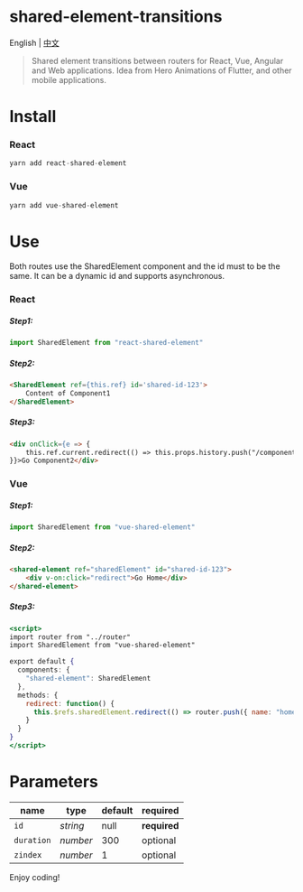 # shared-element-transitions 

English | [中文](./README-zh_CN.md)

> Shared element transitions between routers for React, Vue, Angular and Web applications. Idea from Hero Animations of Flutter, and other mobile applications.

# Install

### React

```jsx
yarn add react-shared-element
```

### Vue

```jsx
yarn add vue-shared-element
```

# Use

Both routes use the SharedElement component and the id must to be the same. It can be a dynamic id and supports asynchronous.

### React

##### Step1:

```jsx
import SharedElement from "react-shared-element"
```

##### Step2:

```html
<SharedElement ref={this.ref} id='shared-id-123'>
    Content of Component1
</SharedElement>
```

##### Step3:

```html
<div onClick={e => {
    this.ref.current.redirect(() => this.props.history.push("/component2"))
}}>Go Component2</div>
```

### Vue

##### Step1:

```jsx
import SharedElement from "vue-shared-element"
```

##### Step2:

```html
<shared-element ref="sharedElement" id="shared-id-123">
    <div v-on:click="redirect">Go Home</div>
</shared-element>
```

##### Step3:

```jsx
<script>
import router from "../router"
import SharedElement from "vue-shared-element"

export default {
  components: {
    "shared-element": SharedElement
  },
  methods: {
    redirect: function() {
      this.$refs.sharedElement.redirect(() => router.push({ name: "home" }))
    }
  }
}
</script>
```

# Parameters

| name       | type     | default | required |
|------------|----------|---------|--|
| `id`       | *string* | null    | **required** |
| `duration` | *number* | 300     | optional
| `zindex`   | *number* | 1       | optional




Enjoy coding!